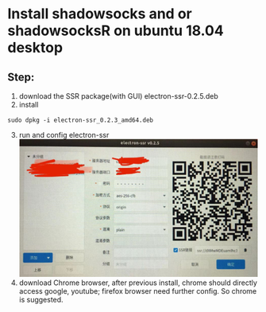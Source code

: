 # Install shadowsocks and or shadowsocksR on ubuntu 18.04 desktop
## Step:
1. download the SSR package(with GUI) electron-ssr-0.2.5.deb
2. install
```
sudo dpkg -i electron-ssr_0.2.3_amd64.deb
```
3. run and config electron-ssr
![](https://github.com/powerxyz/Install-SS-or-SSR-on-ubuntu/blob/master/%E5%BE%AE%E4%BF%A1%E5%9B%BE%E7%89%87_20191219205802-SSR%E9%85%8D%E7%BD%AE.jpg)
4. download Chrome browser, after previous install, chrome should directly access google, youtube; firefox browser need further config. So chrome is suggested.
